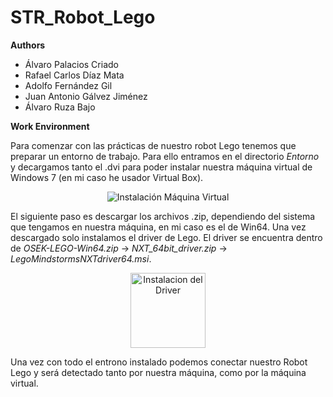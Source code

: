 # STR_Robot_Lego

**Authors**
  - Álvaro Palacios Criado
  - Rafael Carlos Díaz Mata
  - Adolfo Fernández Gil
  - Juan Antonio Gálvez Jiménez
  - Álvaro Ruza Bajo

**Work Environment**

Para comenzar con las prácticas de nuestro robot Lego tenemos que preparar un entorno de trabajo. Para ello entramos en el directorio *Entorno* y decargamos tanto el .dvi para poder instalar nuestra máquina virtual de Windows 7 (en mi caso he usador Virtual Box).

<p align="center">
<image src="/STR/images/Instalacion_MV.png" alt="Instalación Máquina Virtual" caption="Instalación de la Máquina Virtual">
</p>

El siguiente paso es descargar los archivos .zip, dependiendo del sistema que tengamos en nuestra máquina, en mi caso es el de Win64. Una vez descargado solo instalamos el driver de Lego. El driver se encuentra dentro de *OSEK-LEGO-Win64.zip* -> *NXT_64bit_driver.zip* -> *LegoMindstormsNXTdriver64.msi*.

<p align="center">
<image width="120" src="/STR/images/Driver.png" alt="Instalacion del Driver" caption="Instalacion del Driver">
</p>

Una vez con todo el entrono instalado podemos conectar nuestro Robot Lego y será detectado tanto por nuestra máquina, como por la máquina virtual.
